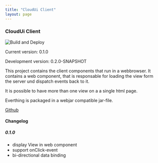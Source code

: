 ```yaml
---
title: "CloudUi Client"
layout: page
---
```


### CloudUi Client

![Build and Deploy](https://github.com/moewes/cloud-ui-client/workflows/Build%20and%20Deploy/badge.svg)

Current version: 0.1.0

Development version: 0.2.0-SNAPSHOT

This project contains the client components that run in a webbrowser. It contains a web component, that is responsable for loading the view form the server und dispatch events back to it.

It is possible to have more than one view on a a single html page.

Everthing is packaged in a webjar compatible jar-file.

[Github](https://github.com/moewes/cloud-ui-client) 

#### Changelog 

##### 0.1.0

* display View in web component 
* support onClick-event
* bi-directional data binding


